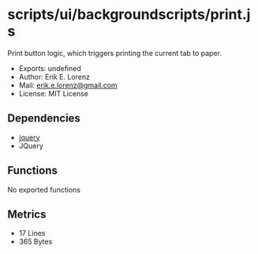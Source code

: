 # scripts/ui/backgroundscripts/print.js


Print button logic, which triggers printing the current tab to paper.

* Exports: undefined
* Author: Erik E. Lorenz 
* Mail: <erik.e.lorenz@gmail.com>
* License: MIT License


## Dependencies

* <a href="jquery.html">jquery</a>
* JQuery


## Functions

No exported functions

## Metrics

* 17 Lines
* 365 Bytes

